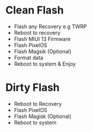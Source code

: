 # Clean Flash
- Flash any Recovery e.g TWRP
- Reboot to recovery
- Flash MIUI 13 Firmware
- Flash PixelOS
- Flash Magsik (Optional)
- Format data
- Reboot to system & Enjoy

# Dirty Flash
- Reboot to Recovery
- Flash PixelOS
- Flash Magisk (Optional)
- Reboot to system
